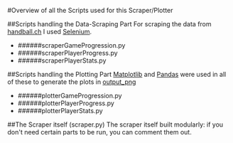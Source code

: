 #Overview of all the Scripts used for this Scraper/Plotter


##Scripts handling the Data-Scraping Part
For scraping the data from <a href="https://www.handball.ch/de/" target="blank">handball.ch</a> I used <a href="https://www.selenium.dev/projects/" target="blank">Selenium</a>.
+ ######scraperGameProgression.py
+ ######scraperPlayerProgress.py
+ ######scraperPlayerStats.py

##Scripts handling the Plotting Part
<a href="https://matplotlib.org/" target="blank">Matplotlib</a> and <a href="https://pandas.pydata.org/" target="blank">Pandas</a> were used in all of these to generate the plots in <a href="https://github.com/taetscher/handballStats/tree/master/output_png" target="blank">output_png</a>
+ ######plotterGameProgression.py
+ ######plotterPlayerProgress.py
+ ######plotterPlayerStats.py

##The Scraper itself (scraper.py)
The scraper itself built modularly: if you don't need certain parts to be run, you can comment them out.